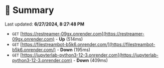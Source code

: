 # 📖 Summary
Last updated: **6/27/2024, 8:27:48 PM**

- `GET` [https://restreamer-09gx.onrender.com](https://restreamer-09gx.onrender.com) - **Up** (514ms)
- `GET` [https://filestreambot-b5k6.onrender.com/](https://filestreambot-b5k6.onrender.com/) - **Down** (195ms)
- `GET` [https://jupyterlab-python3-12-3.onrender.com](https://jupyterlab-python3-12-3.onrender.com) - **Down** (409ms)
